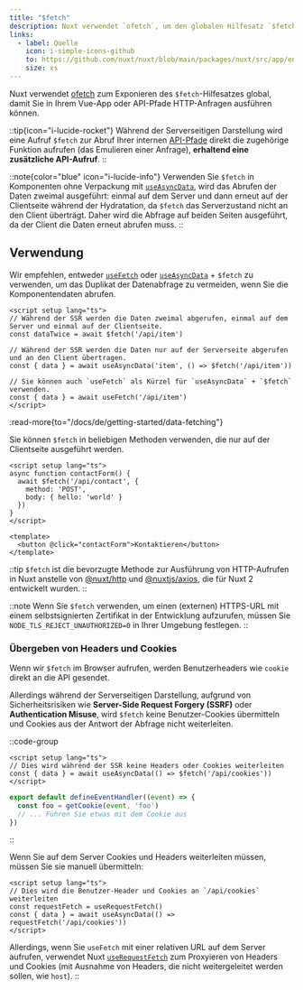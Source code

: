 ```yaml
---
title: "$fetch"
description: Nuxt verwendet `ofetch`, um den globalen Hilfesatz `$fetch` für die Ausführung von HTTP-Anfragen verfügbar zu machen.
links:
  - label: Quelle
    icon: i-simple-icons-github
    to: https://github.com/nuxt/nuxt/blob/main/packages/nuxt/src/app/entry.ts
    size: xs
---
```


Nuxt verwendet [ofetch](https://github.com/unjs/ofetch) zum Exponieren des `$fetch`-Hilfesatzes global, damit Sie in Ihrem Vue-App oder API-Pfade HTTP-Anfragen ausführen können.

::tip{icon="i-lucide-rocket"}
Während der Serverseitigen Darstellung wird eine Aufruf `$fetch` zur Abruf Ihrer internen [API-Pfade](/docs/de/guide/directory-structure/server) direkt die zugehörige Funktion aufrufen (das Emulieren einer Anfrage), **erhaltend eine zusätzliche API-Aufruf**.
::

::note{color="blue" icon="i-lucide-info"}
Verwenden Sie `$fetch` in Komponenten ohne Verpackung mit [`useAsyncData`](/docs/de/api/composables/use-async-data), wird das Abrufen der Daten zweimal ausgeführt: einmal auf dem Server und dann erneut auf der Clientseite während der Hydratation, da `$fetch` das Serverzustand nicht an den Client überträgt. Daher wird die Abfrage auf beiden Seiten ausgeführt, da der Client die Daten erneut abrufen muss.
::

## Verwendung

Wir empfehlen, entweder [`useFetch`](/docs/de/api/composables/use-fetch) oder [`useAsyncData`](/docs/de/api/composables/use-async-data) + `$fetch` zu verwenden, um das Duplikat der Datenabfrage zu vermeiden, wenn Sie die Komponentendaten abrufen.

```vue [app.vue]
<script setup lang="ts">
// Während der SSR werden die Daten zweimal abgerufen, einmal auf dem Server und einmal auf der Clientseite.
const dataTwice = await $fetch('/api/item')

// Während der SSR werden die Daten nur auf der Serverseite abgerufen und an den Client übertragen.
const { data } = await useAsyncData('item', () => $fetch('/api/item'))

// Sie können auch `useFetch` als Kürzel für `useAsyncData` + `$fetch` verwenden.
const { data } = await useFetch('/api/item')
</script>
```

:read-more{to="/docs/de/getting-started/data-fetching"}

Sie können `$fetch` in beliebigen Methoden verwenden, die nur auf der Clientseite ausgeführt werden.

```vue [pages/contact.vue]
<script setup lang="ts">
async function contactForm() {
  await $fetch('/api/contact', {
    method: 'POST',
    body: { hello: 'world' }
  })
}
</script>

<template>
  <button @click="contactForm">Kontaktieren</button>
</template>
```

::tip
`$fetch` ist die bevorzugte Methode zur Ausführung von HTTP-Aufrufen in Nuxt anstelle von [@nuxt/http](https://github.com/nuxt/http) und [@nuxtjs/axios](https://github.com/nuxt-community/axios-module), die für Nuxt 2 entwickelt wurden.
::

::note
Wenn Sie `$fetch` verwenden, um einen (externen) HTTPS-URL mit einem selbstsignierten Zertifikat in der Entwicklung aufzurufen, müssen Sie `NODE_TLS_REJECT_UNAUTHORIZED=0` in Ihrer Umgebung festlegen.
::

### Übergeben von Headers und Cookies

Wenn wir `$fetch` im Browser aufrufen, werden Benutzerheaders wie `cookie` direkt an die API gesendet.

Allerdings während der Serverseitigen Darstellung, aufgrund von Sicherheitsrisiken wie **Server-Side Request Forgery (SSRF)** oder **Authentication Misuse**, wird `$fetch` keine Benutzer-Cookies übermitteln und Cookies aus der Antwort der Abfrage nicht weiterleiten.

::code-group

```vue [pages/index.vue]
<script setup lang="ts">
// Dies wird während der SSR keine Headers oder Cookies weiterleiten
const { data } = await useAsyncData(() => $fetch('/api/cookies'))
</script>
```

```ts [server/api/cookies.ts]
export default defineEventHandler((event) => {
  const foo = getCookie(event, 'foo')
  // ... Führen Sie etwas mit dem Cookie aus
})
```
::

Wenn Sie auf dem Server Cookies und Headers weiterleiten müssen, müssen Sie sie manuell übermitteln:

```vue [pages/index.vue]
<script setup lang="ts">
// Dies wird die Benutzer-Header und Cookies an `/api/cookies` weiterleiten
const requestFetch = useRequestFetch()
const { data } = await useAsyncData(() => requestFetch('/api/cookies'))
</script>
```

Allerdings, wenn Sie `useFetch` mit einer relativen URL auf dem Server aufrufen, verwendet Nuxt [`useRequestFetch`](/docs/de/api/composables/use-request-fetch) zum Proxyieren von Headers und Cookies (mit Ausnahme von Headers, die nicht weitergeleitet werden sollen, wie `host`).
::